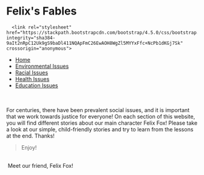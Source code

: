 # Felix's Fables
<html>
    <head>
        <title>My Great Game</title>
    <link rel="stylesheet" href="css/style.css">
    </head>
    <body> 
      

      <link rel="stylesheet" href="https://stackpath.bootstrapcdn.com/bootstrap/4.5.0/css/bootstrap.min.css" integrity="sha384-9aIt2nRpC12Uk9gS9baDl411NQApFmC26EwAOH8WgZl5MYYxFfc+NcPb1dKGj7Sk" crossorigin="anonymous">

<div>
    <nav class="navbar navbar-light" style="background-color: #E88873;">
  <!-- Navbar content -->
</nav>
    <ul class="nav nav-pills">
  <li class="nav-item">
    <a class="nav-link" href="#">Home</a>
      
  </li>
     <li class="nav-item">
    <a class="nav-link" href="/envir1.html">Environmental Issues</a>
    
  </li>
  <li class="nav-item">
    <a class="nav-link" href="">Racial Issues</a>
  </li>
  <li class="nav-item">
    <a class="nav-link" href="health.html">Health Issues</a>
  </li>
  <li class="nav-item">
    <a class="nav-link" href="edu.html">Education Issues</a>
  </li>
</ul> 
    
</div>

<br>
<br>
<div class="alert alert-success" role="alert">
  For centuries, there have been prevalent social issues, and it is important that we work towards justice for everyone! On each section of this website, you will find different stories about our main character Felix Fox! Please take a look at our simple, child-friendly stories and try to learn from the lessons at the end. Thanks!
</div>  
  <blockquote class="blockquote text-center"> Enjoy! </blockquote>


<br>
<div>
 Meet our friend, Felix Fox!
</div>
<br>
   </body>
</html>

